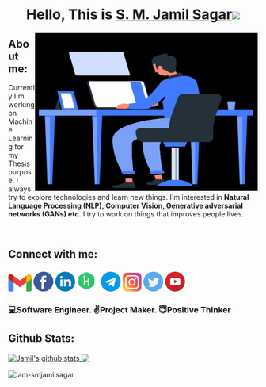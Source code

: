 <!-- Heading -->
<div align="center">
   <h1>Hello, This is <a target="_blank" href="https://www.facebook.com/iam.smjamilsagar">S. M. Jamil Sagar</a><img src="https://media.giphy.com/media/hvRJCLFzcasrR4ia7z/giphy.gif" width="25px"></h1>
</div>


<!-- About Me -->
<img align="right" height="320px" width="450px" alt="GIF" src="Files/about.gif" />

<div align="left">
   <h2>About me:</h2>
   <p>Currently I'm working on Machine Learning for my Thesis purpose.</b></a> I always try to explore technologies and learn new things. I'm interested in <b>Natural Language Processing (NLP), Computer Vision, Generative adversarial networks (GANs) etc.</b> I try to work on things that improves people lives.</p>
</div>
<br>


<!-- Social Platforms -->
<div>
   <h2>Connect with me:</h2>
   <code><a href="mailto:s.m.jamil.sagar1111@gmail.com"><img height="35" src="Files/gmail.png"></a></code>
   <code><a href="https://www.facebook.com/iam.smjamilsagar"><img height="40" src="Files/facebook.png" target="_blank"></a></code>
   <code><a href="https://www.linkedin.com/in/iam-smjamilsagar"><img height="40" src="Files/linkedin.png"></a></code>
   <code><a href="https://www.hackerrank.com/smjamilsagar"><img height="45" src="Files/hackerrank.svg"></a></code>
   <code><a href="http://t.me/smjamilsagar"><img height="40" src="Files/telegram.svg"></a></code>
   <code><a href="https://www.instagram.com/iam.smjamilsagar"><img height="38" src="Files/instagram.svg"></a></code>
   <code><a href="https://twitter.com/smjamilsagar"><img height="40" src="Files/twitter.png"></a></code>
   <code><a href="https://www.youtube.com/channel/UCSVsPqz7Bh2ZTPMAKxeYwYg"><img height="40" src="Files/youtube.png"></a></code>
</div>


### 💻Software Engineer.   ✌Project Maker.  😇Positive Thinker


<!-- Github Stats -->
<h2>Github Stats:</h2>
<a href="https://github.com/anuraghazra/github-readme-stats">
  <img align="center" src="https://github-readme-stats.vercel.app/api?username=iam-smjamilsagar&show_icons=true&include_all_commits=true&theme=chartreuse-dark" alt="Jamil's github stats" />
</a>
<a href="https://github.com/anuraghazra/github-readme-stats">
  <img align="center" src="https://github-readme-stats.vercel.app/api/top-langs/?username=iam-smjamilsagar&layout=compact&theme=chartreuse-dark" />
</a>

<p><img align="center" src="https://github-readme-streak-stats.herokuapp.com/?user=iam-smjamilsagar&theme=chartreuse-dark" alt="iam-smjamilsagar" /></p>





